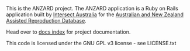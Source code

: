 This is the ANZARD project. The ANZARD application is a Ruby on Rails application built by [Intersect Australia](http://www.intersect.org.au/) for the [Australian and New Zealand Assisted Reproduction Database](https://npesu.unsw.edu.au/data-collection/australian-new-zealand-assisted-reproduction-database-anzard).

Head over to [docs index](docs/index.md) for project documentation.

This code is licensed under the GNU GPL v3 license - see LICENSE.txt